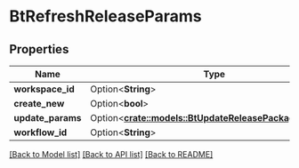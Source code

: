 # BtRefreshReleaseParams

## Properties

Name | Type | Description | Notes
------------ | ------------- | ------------- | -------------
**workspace_id** | Option<**String**> |  | [optional]
**create_new** | Option<**bool**> |  | [optional]
**update_params** | Option<[**crate::models::BtUpdateReleasePackageParams**](BTUpdateReleasePackageParams.md)> |  | [optional]
**workflow_id** | Option<**String**> |  | [optional]

[[Back to Model list]](../README.md#documentation-for-models) [[Back to API list]](../README.md#documentation-for-api-endpoints) [[Back to README]](../README.md)


